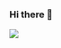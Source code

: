 ### Hi there 👋



<a href="https://sungone-develop-study.tistory.com/" target="_blank">
<img width="{80%}" src="https://user-images.githubusercontent.com/86272526/151965158-e7b129ad-e5d3-4e58-a73b-5714e8864168.png"/>
</a>







<!--
**sungone95/sungone95** is a ✨ _special_ ✨ repository because its `README.md` (this file) appears on your GitHub profile.

Here are some ideas to get you started:

- 🔭 I’m currently working on ...
- 🌱 I’m currently learning ...
- 👯 I’m looking to collaborate on ...
- 🤔 I’m looking for help with ...
- 💬 Ask me about ...
- 📫 How to reach me: ...
- 😄 Pronouns: ...
- ⚡ Fun fact: ...
-->
